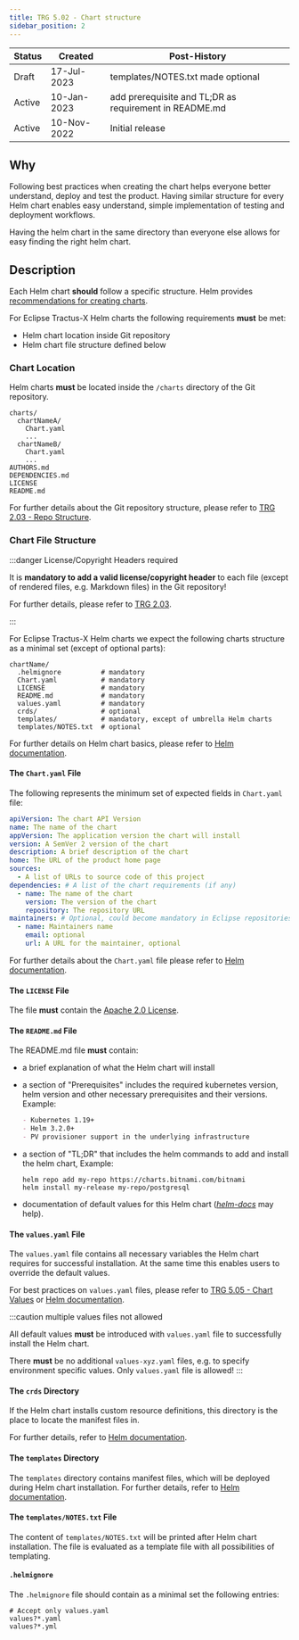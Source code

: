 ```yaml
---
title: TRG 5.02 - Chart structure
sidebar_position: 2
---
```


| Status | Created     | Post-History                                           |
|--------|-------------|--------------------------------------------------------|
| Draft  | 17-Jul-2023 | templates/NOTES.txt made optional                      |
| Active | 10-Jan-2023 | add prerequisite and TL;DR as requirement in README.md |
| Active | 10-Nov-2022 | Initial release                                        |

## Why

Following best practices when creating the chart helps everyone better understand, deploy and test the product. Having
similar structure for every Helm chart enables easy understand, simple implementation of testing and deployment workflows.

Having the helm chart in the same directory than everyone else allows for easy finding the right helm chart.

## Description

Each Helm chart **should** follow a specific structure. Helm
provides [recommendations for creating charts](https://helm.sh/docs/chart_template_guide/getting_started/).

For Eclipse Tractus-X Helm charts the following requirements **must** be met:

- Helm chart location inside Git repository
- Helm chart file structure defined below

### Chart Location

Helm charts **must** be located inside the `/charts` directory of the Git repository.

```text
charts/
  chartNameA/
    Chart.yaml
    ...
  chartNameB/
    Chart.yaml
    ...
AUTHORS.md
DEPENDENCIES.md
LICENSE
README.md
```

For further details about the Git repository structure, please refer to [TRG 2.03 - Repo
Structure](../trg-2/trg-2-03.md).

### Chart File Structure

:::danger License/Copyright Headers required

It is **mandatory to add a valid license/copyright header** to each file (except of rendered files, e.g. Markdown files) in the
Git repository!

For further details, please refer to [TRG 2.03](../trg-2/trg-2-03.md).

:::

For Eclipse Tractus-X Helm charts we expect the following charts structure as a minimal set (except of optional parts):

```text
chartName/
  .helmignore          # mandatory
  Chart.yaml           # mandatory
  LICENSE              # mandatory
  README.md            # mandatory
  values.yaml          # mandatory
  crds/                # optional
  templates/           # mandatory, except of umbrella Helm charts
  templates/NOTES.txt  # optional
```

For further details on Helm chart basics, please refer to [Helm documentation](https://helm.sh/docs/topics/charts/).

#### The `Chart.yaml` File

The following represents the minimum set of expected fields in `Chart.yaml` file:

```yaml
apiVersion: The chart API Version
name: The name of the chart
appVersion: The application version the chart will install
version: A SemVer 2 version of the chart
description: A brief description of the chart
home: The URL of the product home page
sources:
  - A list of URLs to source code of this project
dependencies: # A list of the chart requirements (if any)
  - name: The name of the chart
    version: The version of the chart
    repository: The repository URL
maintainers: # Optional, could become mandatory in Eclipse repositories
  - name: Maintainers name
    email: optional
    url: A URL for the maintainer, optional
```

For further details about the `Chart.yaml` file please refer to [Helm
documentation](https://helm.sh/docs/topics/charts/#the-chartyaml-file).

#### The `LICENSE` File

The file **must** contain the [Apache 2.0 License](https://www.apache.org/licenses/LICENSE-2.0.txt).

#### The `README.md` File

The README.md file **must** contain:

- a brief explanation of what the Helm chart will install
- a section of "Prerequisites" includes the required kubernetes version, helm version and other necessary prerequisites and their versions. Example:

  ```markdown
  - Kubernetes 1.19+
  - Helm 3.2.0+
  - PV provisioner support in the underlying infrastructure
  ```

- a section of "TL;DR" that includes the helm commands to add and install the helm chart, Example:

  ```shell
  helm repo add my-repo https://charts.bitnami.com/bitnami
  helm install my-release my-repo/postgresql
  ```

- documentation of default values for this Helm chart ([_helm-docs_](https://github.com/norwoodj/helm-docs#helm-docs)
  may help).

#### The `values.yaml` File

The `values.yaml` file contains all necessary variables the Helm chart requires for successful installation. At the same
time this enables users to override the default values.

For best practices on `values.yaml` files, please refer to [TRG 5.05 - Chart Values](trg-5-05.md) or [Helm
documentation](https://helm.sh/docs/chart_template_guide/values_files/).

:::caution multiple values files not allowed

All default values **must** be introduced with `values.yaml` file to successfully install the Helm chart.

There **must** be no additional `values-xyz.yaml` files, e.g. to specify environment specific values. Only `values.yaml` file
is allowed!
:::

#### The `crds` Directory

If the Helm chart installs custom resource definitions, this directory is the place to locate the manifest files in.

For further details, refer to [Helm
documentation](https://helm.sh/docs/topics/charts/#custom-resource-definitions-crds).

#### The `templates` Directory

The `templates` directory contains manifest files, which will be deployed during Helm chart installation. For further
details, refer to [Helm documentation](https://helm.sh/docs/topics/charts/#template-files).

#### The `templates/NOTES.txt` File

The content of `templates/NOTES.txt` will be printed after Helm chart installation. The file is evaluated as a template
file with all possibilities of templating.

#### `.helmignore`

The `.helmignore` file should contain as a minimal set the following entries:

```gitignore
# Accept only values.yaml
values?*.yaml
values?*.yml
```
